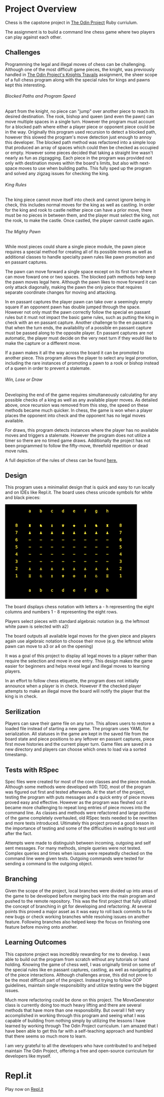 # Project Overview

Chess is the capstone project in [The Odin Project](https://www.theodinproject.com/courses/ruby-programming/lessons/ruby-final-project) Ruby curriulum. 

The assignment is to build a command line chess game where two players can play against each other.

## Challenges

Programming the legal and illegal moves of chess can be challenging. Although one of the most difficult game pieces, the knight, was previously handled in [The Odin Project's Knights Travails](https://github.com/dm-murphy/knights-travails) assignment, the sheer scope of a full chess program along with the special rules for kings and pawns kept this interesting.

###### Blocked Paths and Program Speed

Apart from the knight, no piece can "jump" over another piece to reach its desired destination. The rook, bishop and queen (and even the pawn) can move multiple spaces in a single turn. However the program must account for a blocked path where either a player piece or opponent piece could be in the way. Originally this program used recursion to detect a blocked path, however this slowed the program's move detection just enough to annoy this developer. The blocked path method was refactored into a simple loop that produced an array of spaces which could then be checked as occupied or empty. However some pieces decided that taking a straight line wasn't nearly as fun as zigzagging. Each piece in the program was provided not only with destination moves within the board's limits, but also with next-space moves to use when building paths. This fully sped up the program and solved any zigzag issues for checking the king.

###### King Rules

The king piece cannot move itself into check and cannot ignore being in check, this includes normal moves for the king as well as castling. In order for the king and rook to castle neither piece can have a prior move, there must be no pieces in between them, and the player must select the king, not the rook, to make the castle. Once castled, the player cannot castle again. 

###### The Mighty Pawn

While most pieces could share a single piece module, the pawn piece requires a special method for creating all of its possible moves as well as additional classes to handle specialty pawn rules like pawn promotion and en passant captures. 

The pawn can move forward a single space except on its first turn where it can move foward one or two spaces. The blocked path methods help keep the pawn moves legal here. Although the pawn likes to move forward it can only attack diagonally, making the pawn the only piece that requires separate coordinate changes for moving and attacking. 

In en passant captures the player pawn can take over a seemingly empty square if an opponent pawn has double jumped through the space. However not only must the pawn correctly follow the special en passant rules but it must not impact the basic game rules, such as putting the king in check with an en passant capture. Another challenge to the en passant is that when the turn ends, the availability of a possible en passant capture must be passed along to the opposite player. En passant captures are not automatic, the player must decide on the very next turn if they would like to make the capture or a different move.

If a pawn makes it all the way across the board it can be promoted to another piece. This program allows the player to select any legal promotion, including the rare instances of promoting a pawn to a rook or bishop instead of a queen in order to prevent a stalemate.

###### Win, Lose or Draw

Developing the end of the game requires simultaneously calculating for any possible checks of a king as well as any available player moves. As detailed above, once recursion was removed from this step, the speed on these methods became much quicker. In chess, the game is won when a player places the opponent into check and the opponent has no legal moves available.

For draws, this program detects instances where the player has no available moves and triggers a stalemate. However the program does not utilize a timer so there are no timed game draws. Additionally the project has not been programmed to follow the fifty-move, threefold repetition or dead move rules.

A full depiction of the rules of chess can be found [here.](https://www.chessvariants.com/d.chess/chess.html)

## Design

This program uses a minimalist design that is quick and easy to run locally and on IDEs like Repl.it. The board uses chess unicode symbols for white and black pieces:

![chess_game_display](chess_display.png)

The board displays chess notation with letters a - h representing the eight columns and numbers 1 - 8 representing the eight rows.

Players select pieces with standard algebraic notation (e.g. the leftmost white pawn is selected with a2)

The board outputs all available legal moves for the given piece and players again use algebraic notation to choose their move (e.g. the leftmost white pawn can move to a3 or a4 on the opening)

It was a goal of this project to display all legal moves to a player rather than require the selection and move in one entry. This design makes the game easier for beginners and helps reveal legal and illegal moves to learning players.

In an effort to follow chess etiquette, the program does not initially announce when a player is in check. However if the checked player attempts to make an illegal move the board will notify the player that the king is in check.

## Serilization

Players can save their game file on any turn. This allows users to restore a loaded file instead of starting a new game. The program uses YAML for serialization. All statuses in the game are kept in the saved file from the board state and piece positions to any leftover en passant captures, piece first move histories and the current player turn. Game files are saved in a new directory and players can choose which ones to load via a sorted timestamp.

## Tests with RSpec

Spec files were created for most of the core classes and the piece module. Although some methods were developed with TDD, most of the program was figured out first and tested afterwards. At the start of the project, testing the program with puts messages and a quick entry of piece moves proved easy and effective. However as the program was fleshed out it became more challenging to repeat long entries of piece moves into the command line. As classes and methods were refactored and large portions of the game completely overhauled, old RSpec tests needed to be rewritten and more tests introduced. Ultimately this project proved a good lesson in the importance of testing and some of the difficulties in waiting to test until after the fact.

Attempts were made to distinguish between incoming, outgoing and self sent messages. For many methods, simple queries were not tested. Complex queries and times when issues were repeatedly checked on the command line were given tests. Outgoing commands were tested for sending a command to the outgoing object.

## Branching

Given the scope of the project, local branches were divided up into areas of the game to be developed before merging back into the main program and pushed to the remote repository. This was the first project that fully utilized the concept of branching in git for developing and refactoring. At several points this proved a major asset as it was easy to roll back commits to fix new bugs or check working branches while resolving issues on another feature. Following branches also helped keep the focus on finishing one feature before moving onto another.

## Learning Outcomes

This capstone project was incredibly rewarding for me to develop. I was able to build out the program from scratch without any tutorials or hand holding. Knowing the game of chess well, I was originally timid on some of the special rules like en passant captures, castling, as well as navigating all of the piece interactions. Although challenges arose, this did not prove to be the most difficult part of the project. Instead trying to follow OOP guidelines, maintain single responsibility and utilize testing were the biggest issues. 

Much more refactoring could be done on this project. The MoveGenerator class is currently doing too much heavy lifting and there are several methods that have more than one responsibility. But overall I felt very accomplished in working through this program and seeing what I was capable of building from nothing simply by utilizing the lessons I have learned by working through The Odin Project curriculum. I am amazed that I have been able to get this far with a self-teaching approach and humbled that there seems so much more to learn. 

I am very grateful to all the developers who have contributed to and helped maintain The Odin Project, offering a free and open-source curriculum for developers like myself.

# Repl.it

Play now on [Repl.it](https://replit.com/@dmmurphy/chess#lib/main.rb)